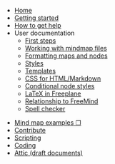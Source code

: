 * [Home](/)
* [Getting started](../getting-started/getting-started.md)
* [How to get help](../how-to-get-help.md)
* User documentation
  * [First steps](first-steps.md)
  * [Working with mindmap files](working-w-mindmap-files.md)
  * [Formatting maps and nodes](formatting-maps-and-nodes.md)
  * [Styles](styles.md)
  * [Templates](templates.md)
  * [CSS for HTML/Markdown](css-for-html-or-markdown.md)
  * [Conditional node styles](Conditional_node_styles.md)
  * [LaTeX in Freeplane](LaTeX_in_Freeplane.md)
  * [Relationship to FreeMind](Relationship_to_FreeMind.md)
  * [Spell checker](Spell_checker.md)
<!--  * References to other known documentation/tutorial sites -->
* [Mind map examples ❐](https://github.com/freeplane/freeplane/discussions/categories/shared-mind-maps)
* [Contribute](../contribute/contribute.md)
* [Scripting](../scripting/Scripting.md)
* [Coding](../coding/Git_howto.md)
* [Attic (draft documents)](/docs/attic/ ':ignore :target=_self')
